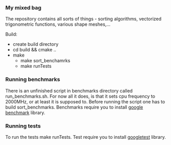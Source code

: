 ### My mixed bag
The repository contains all sorts of things - sorting algorithms, vectorized trigonometric functions, various shape meshes,...

Build:
* create build directory
* cd build && cmake ..
* make
  * make sort_benchamrks
  * make runTests


### Running benchmarks
There is an unfinished script in benchmarks directory called run_benchmarks.sh. For now all it does, is that it sets cpu frequency to 2000MHz, or at least it is supposed to. Before running the script one has to build sort_benchmarks. Benchmarks require you to install [google benchmark](https://github.com/google/benchmark) library.

### Running tests
To run the tests make runTests. Test require you to install [googletest](https://github.com/google/googletest) library.
